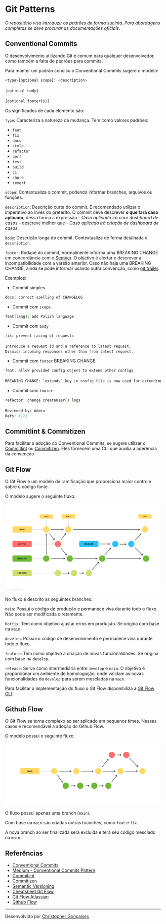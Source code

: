 # Git Patterns

*O repositório visa introduzir os padrões de forma sucinta. Para abordagens completas se deve procurar as documentações oficiais.* 

## Conventional Commits

O desenvolvimento utilizando Git é comum para qualquer desenvolvedor, como também a falta de padrões para commits. 

Para manter um padrão conciso o Conventional Commits sugere o modelo:

``` bash
<type>[optional scope]: <description>

[optional body]

[optional footer(s)]
```

Os significados de cada elemento são:

`type`: Caracteriza a natureza da mudança. Tem como valores padrões:
- `feat`
- `fix`
- `docs`
- `style`
- `refactor`
- `perf`
- `test`
- `build`
- `ci`
- `chore`
- `revert`

`scope`: Contextualiza o commit, podendo informar branches, arquivos ou funções.

`description`: Descrição curta do commit. É recomendado utilizar o imperativo ao invés do pretérito. O commit deve descrever **o que fará caso aplicado**, dessa forma a expressão - *Caso aplicado irá criar dashboard de casos* - descreve melhor que - *Caso aplicado irá criação de dashboard de casos*.

`body`: Descrição longa do commit. Contextualiza de forma detalhada o `description`.

`footer`: Rodapé do commit, normalmente informa uma BREAKING CHANGE em concordância com o [SemVer](https://semver.org/). O objetivo é alertar e descrever a incompatibilidade com a versão anterior. Caso não haja uma BREAKING CHANGE, ainda se pode informar usando outra convenção, como [git trailer](https://git-scm.com/docs/git-interpret-trailers).

Exemplos:

- Commit simples
``` bash
docs: correct spelling of CHANGELOG
```
- Commit com `scope`
``` bash
feat(lang): add Polish language
```
- Commit com `body`
``` bash
fix: prevent racing of requests

Introduce a request id and a reference to latest request.
Dismiss incoming responses other than from latest request.
```
- Commit com `footer` BREAKING CHANGE
``` bash
feat: allow provided config object to extend other configs

BREAKING CHANGE: `extends` key in config file is now used for extending other config files
```
- Commit com `footer`
``` bash
refactor: change createUser() logs

Reviewed-by: Admin
Refs: #123
```

## Commitlint & Commitizen

Para facilitar a adoção do Conventional Commits, se sugere utilizar o [Commitlint](https://commitlint.js.org/#/) ou [Commitizen](https://github.com/commitizen/cz-cli). Eles fornecem uma CLI que auxilia a aderência da convenção.

## Git Flow

O Git Flow é um modelo de ramificação que proporciona maior controle sobre o código fonte.

O modelo sugere o seguinte fluxo:

![Git Flow Schema](./gitflow.png)

No fluxo é descrito as seguintes branches:

`main`: Possui o código de produção e permanece viva durante todo o fluxo. Não pode ser modificada diretamente.

`hotfix`: Tem como objetivo ajustar erros em produção. Se origina com base na `main`.

`develop`: Possui o código de desenvolvimento e permanece viva durante todo o fluxo.

`feature`: Tem como objetivo a criação de novas funcionalidades. Se origina com base na `develop`.

`release`: Serve como intermediária entre `develop` e `main`. O objetivo é proporcionar um ambiente de homologação, onde validam as novas funcionalidades da `develop` para serem mescladas na `main`.

Para facilitar a implementação do fluxo o Git Flow disponibiliza a [Git Flow CLI](https://danielkummer.github.io/git-flow-cheatsheet/index.pt_BR.html).

## Github Flow

O Git Flow se torna complexo ao ser aplicado em pequenos times. Nesses casos é recomendável a adoção do Github Flow.

O modelo possui o seguinte fluxo:

![Github Flow Schema](./githubflow.png)

O fluxo possui apenas uma branch (`main`).

Com base na `main` são criadas outras branches, como `feat` e `fix`.

A nova branch ao ser finalizada será excluída e terá seu código mesclado na `main`.

## Referências
- [Conventional Commits](https://www.conventionalcommits.org/en/v1.0.0/)
- [Medium - Conventional Commits Pattern](https://medium.com/linkapi-solutions/conventional-commits-pattern-3778d1a1e657)
- [Commitlint](https://commitlint.js.org/#/)
- [Commitizen](https://github.com/commitizen/cz-cli)
- [Semantic Versioning](https://semver.org/)
- [Cheatsheet Git Flow](https://danielkummer.github.io/git-flow-cheatsheet/index.pt_BR.html)
- [Git Flow Atlassian](https://www.atlassian.com/br/git/tutorials/comparing-workflows/gitflow-workflow)
- [Github Flow](https://warcontent.com/github-flow/)

---
Desenvolvido por [Christopher Gonçalves](https://github.com/chrissgon)
